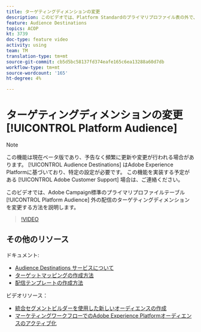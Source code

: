 ```yaml
---
title: ターゲティングディメンションの変更
description: このビデオでは、Platform Standardのプライマリプロファイル表の外で、プラットフォームオーディエンスの配信のターゲティングディメンションを変更する方法を説明します。
feature: Audience Destinations
topics: ACOP
kt: 3739
doc-type: feature video
activity: using
team: TM
translation-type: tm+mt
source-git-commit: cb5d5bc58137fd374eafe165c6ea13288a60d7db
workflow-type: tm+mt
source-wordcount: '165'
ht-degree: 4%

---
```



# ターゲティングディメンションの変更 [!UICONTROL Platform Audience]

>[!NOTE]
>
>この機能は現在ベータ版であり、予告なく頻繁に更新や変更が行われる場合があります。 [!UICONTROL Audience Destinations] はAdobe Experience Platformに基づいており、特定の設定が必要です。
>この機能を実装する予定がある [!UICONTROL Adobe Customer Support] 場合は、ご連絡ください。

このビデオでは、Adobe Campaign標準のプライマリプロファイルテーブル [!UICONTROL Platform Audience] 外の配信のターゲティングディメンションを変更する方法を説明します。

>[!VIDEO](https://video.tv.adobe.com/v/30151?quality=12)

## その他のリソース

ドキュメント:

* [Audience Destinations サービスについて](https://docs.adobe.com/content/help/en/campaign-standard/using/profiles-and-audiences/working-with-adobe-experience-platform/aep-about-audience-destinations-service.html)
* [ターゲットマッピングの作成方法](https://docs.adobe.com/content/help/en/campaign-standard/using/administrating/application-settings/target-mappings-in-campaign.html)
* [配信テンプレートの作成方法](https://docs.adobe.com/content/help/en/campaign-standard/using/getting-started/marketing-plans/marketing-activity-templates.html)

ビデオリソース：

* [統合セグメントビルダーを使用した新しいオーディエンスの作成](/help/profiles-and-audiences/audience-destinations/creating-audiences-using-segment-builder.md)
* [マーケティングワークフローでのAdobe Experience Platformオーディエンスのアクティブ化](/help/profiles-and-audiences/audience-destinations/activating-aep-audiences.md)
